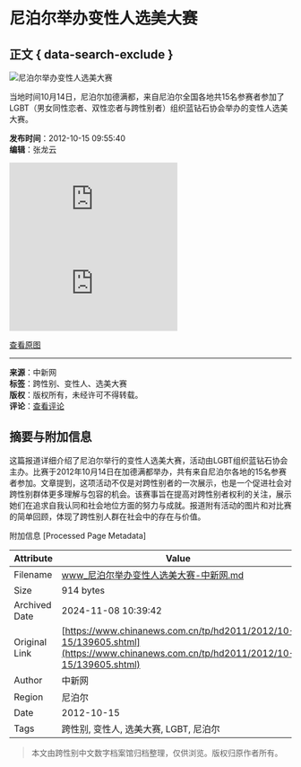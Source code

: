 # 尼泊尔举办变性人选美大赛

## 正文 { data-search-exclude }


![尼泊尔举办变性人选美大赛](http://i7.chinanews.com/tp/2011hd/images/yt.gif)

当地时间10月14日，尼泊尔加德满都，来自尼泊尔全国各地共15名参赛者参加了LGBT（男女同性恋者、双性恋者与跨性别者）组织蓝钻石协会举办的变性人选美大赛。

**发布时间**：2012-10-15 09:55:40  
**编辑**：张龙云

![参赛者图片1](http://www.chinanews.com/tp/hd2011/2011/12-15/79953.shtml)  
![参赛者图片2](http://www.chinanews.com/tp/hd2011/2011/10-21/70561.shtml)

[查看原图](http://i7.chinanews.com/tp/hd2011/2012/10-15/U401P4T426D139605F16470DT20121015095540.jpg)  

---
**来源**：中新网  
**标签**：跨性别、变性人、选美大赛  
**版权**：版权所有，未经许可不得转载。  
**评论**：[查看评论](http://comment.chinanews.com/comments/comments.php?newsid=4247120) 

## 摘要与附加信息

<!-- tcd_abstract -->
这篇报道详细介绍了尼泊尔举行的变性人选美大赛，活动由LGBT组织蓝钻石协会主办。比赛于2012年10月14日在加德满都举办，共有来自尼泊尔各地的15名参赛者参加。文章提到，这项活动不仅是对跨性别者的一次展示，也是一个促进社会对跨性别群体更多理解与包容的机会。该赛事旨在提高对跨性别者权利的关注，展示她们在追求自我认同和社会地位方面的努力与成就。报道附有活动的图片和对比赛的简单回顾，体现了跨性别人群在社会中的存在与价值。
<!-- tcd_abstract_end -->

附加信息 [Processed Page Metadata]

| Attribute       | Value                                  |
|-----------------|----------------------------------------|
| Filename        | www_尼泊尔举办变性人选美大赛-中新网.md                             |
| Size            | 914 bytes                           |
| Archived Date   | 2024-11-08 10:39:42                             |
| Original Link   | [https://www.chinanews.com.cn/tp/hd2011/2012/10-15/139605.shtml](https://www.chinanews.com.cn/tp/hd2011/2012/10-15/139605.shtml)                       |
| Author          | 中新网                               |
| Region          | 尼泊尔                               |
| Date            | 2012-10-15                                 |
| Tags            | 跨性别, 变性人, 选美大赛, LGBT, 尼泊尔                                 |
>
> 本文由跨性别中文数字档案馆归档整理，仅供浏览。版权归原作者所有。
>